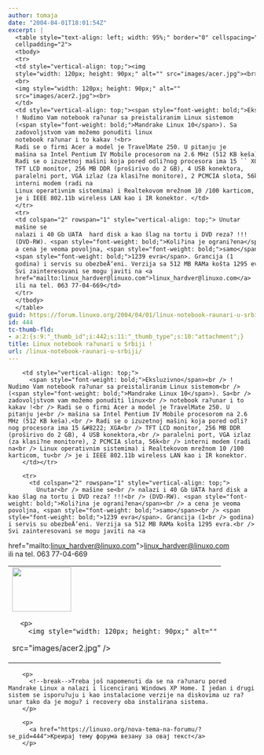 ```yaml
---
author: tomaja
date: "2004-04-01T18:01:54Z"
excerpt: |
  <table style="text-align: left; width: 95%;" border="0" cellspacing="2"
  cellpadding="2">
  <tbody>
  <tr>
  <td style="vertical-align: top;"><img
  style="width: 120px; height: 90px;" alt="" src="images/acer.jpg"><br>
  <br>
  <img style="width: 120px; height: 90px;" alt=""
  src="images/acer2.jpg"><br>
  </td>
  <td style="vertical-align: top;"><span style="font-weight: bold;">Eksluzivno</span>
  ! Nudimo Vam notebook ra?unar sa preistaliranim Linux sistemom
  (<span style="font-weight: bold;">Mandrake Linux 10</span>). Sa
  zadovoljstvom vam možemo ponuditi linux
  notebook ra?unar i to kakav !<br>
  Radi se o firmi Acer a model je TravelMate 250. U pitanju je
  mašina sa Intel Pentium IV Mobile procesorom na 2.6 MHz (512 KB keša).
  Radi se o izuzetnoj mašini koja pored odli?nog procesora ima 15 `` XGA
  TFT LCD monitor, 256 MB DDR (proširivo do 2 GB), 4 USB konektora,
  paralelni port, VGA izlaz (za klasi?ne monitore), 2 PCMCIA slota, 56k
  interni modem (radi na
  Linux operativnim sistemima) i Realtekovom mrežnom 10 /100 karticom, tu
  je i IEEE 802.11b wireless LAN kao i IR konektor. </td>
  </tr>
  <tr>
  <td colspan="2" rowspan="1" style="vertical-align: top;"> Unutar
  mašine se
  nalazi i 40 Gb UATA  hard disk a kao šlag na tortu i DVD reza? !!!
  (DVD-RW). <span style="font-weight: bold;">Koli?ina je ograni?ena</span>
  a cena je veoma povoljna, <span style="font-weight: bold;">samo</span>
  <span style="font-weight: bold;">1239 evra</span>. Grancija (1
  godina) i servis su obezbeÄ‘eni. Verzija sa 512 MB RAMa košta 1295 evra.<br>
  Svi zainteresovani se mogu javiti na <a
  href="mailto:linux_hardver@linuxo.com">linux_hardver@linuxo.com</a>
  ili na tel. 063 77-04-669</td>
  </tr>
  </tbody>
  </table>
guid: https://forum.linuxo.org/2004/04/01/linux-notebook-raunari-u-srbiji/
id: 444
tc-thumb-fld:
- a:2:{s:9:"_thumb_id";i:442;s:11:"_thumb_type";s:10:"attachment";}
title: Linux notebook ra?unari u Srbiji !
url: /linux-notebook-raunari-u-srbiji/
---
```

<table style="text-align: left; width: 95%;" border="0" cellspacing="2"
cellpadding="2">
  </p> <tr>
    <td style="vertical-align: top;">
      <img
style="width: 120px; height: 90px;" alt="" src="images/acer.jpg" /></p> 
      
      <p>
        <img style="width: 120px; height: 90px;" alt=""
src="images/acer2.jpg" /> </td> 
        
        <td style="vertical-align: top;">
          <span style="font-weight: bold;">Eksluzivno</span><br /> ! Nudimo Vam notebook ra?unar sa preistaliranim Linux sistemom<br /> (<span style="font-weight: bold;">Mandrake Linux 10</span>). Sa<br /> zadovoljstvom vam možemo ponuditi linux<br /> notebook ra?unar i to kakav !<br /> Radi se o firmi Acer a model je TravelMate 250. U pitanju je<br /> mašina sa Intel Pentium IV Mobile procesorom na 2.6 MHz (512 KB keša).<br /> Radi se o izuzetnoj mašini koja pored odli?nog procesora ima 15 &#8222; XGA<br /> TFT LCD monitor, 256 MB DDR (proširivo do 2 GB), 4 USB konektora,<br /> paralelni port, VGA izlaz (za klasi?ne monitore), 2 PCMCIA slota, 56k<br /> interni modem (radi na<br /> Linux operativnim sistemima) i Realtekovom mrežnom 10 /100 karticom, tu<br /> je i IEEE 802.11b wireless LAN kao i IR konektor.
        </td></tr> 
        
        <tr>
          <td colspan="2" rowspan="1" style="vertical-align: top;">
            Unutar<br /> mašine se<br /> nalazi i 40 Gb UATA hard disk a kao šlag na tortu i DVD reza? !!!<br /> (DVD-RW). <span style="font-weight: bold;">Koli?ina je ograni?ena</span><br /> a cena je veoma povoljna, <span style="font-weight: bold;">samo</span><br /> <span style="font-weight: bold;">1239 evra</span>. Grancija (1<br /> godina) i servis su obezbeÄ‘eni. Verzija sa 512 MB RAMa košta 1295 evra.<br /> Svi zainteresovani se mogu javiti na <a
href="mailto:linux_hardver@linuxo.com">linux_hardver@linuxo.com</a><br /> ili na tel. 063 77-04-669
          </td>
        </tr></tbody> </table> 
        
        <p>
          <!--break-->Treba još napomenuti da se na ra?unaru pored Mandrake Linux a nalazi i licencirani Windows XP Home. I jedan i drugi sistem se isporu?uju i kao instalacione verzije na diskovima uz ra?unar tako da je mogu? i recovery oba instalirana sistema.
        </p>
        
        <p>
          <a href="https://linuxo.org/nova-tema-na-forumu/?se_pid=444">Креирај тему форума везану за овај текст</a>
        </p>